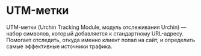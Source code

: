 # UTM-метки

UTM-метки (Urchin Tracking Module, модуль отслеживания Urchin) — набор символов, который добавляется к стандартному URL-адресу. Помогает отследить, откуда именно клиент попал на сайт, и определить самые эффективные источники трафика.
